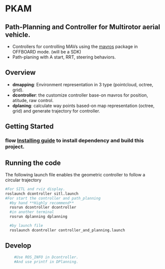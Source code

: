 # PKAM

## Path-Planning and Controller for Multirotor aerial vehicle.
- Controllers for controlling MAVs using the [mavros](https://github.com/mavlink/mavros) package in OFFBOARD mode. (will be a SDK)
- Path-planing with A start, RRT, steering behaviors.


## Overview
- **dmapping**: Environment representation in 3 type (pointcloud, octree, grid).
- **dcontroller**: the customize controller base-on mavros for position, atitude, raw control.
- **dplaning**: calculate way points based-on map representation (octree, grid) and generate trajectory for controller.


## Getting Started
### flow [Installing guide](INSTALL.md) to install dependency and build this project.

##  


## Running the code
The following launch file enables the geometric controller to follow a circular trajectory

``` bash
#For SITL and rviz display.
roslaunch dcontroller sitl.launch
#For start the controller and path_planning
  #by hand **Highly recommend**
  rosrun dcontroller dcontroller
  #in another terminal 
  rosrun dplanning dplanning

  #by launch file 
  roslaunch dcontroller controller_and_planning.launch
```

## Develop

``` bash
	#Use ROS_INFO in Dcontroller.
	#And use printf in DPlanning.


```
